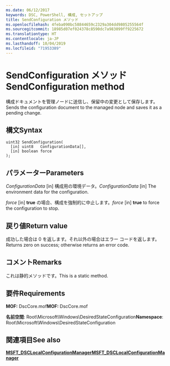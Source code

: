 ```yaml
---
ms.date: 06/12/2017
keywords: DSC, PowerShell, 構成, セットアップ
title: SendConfiguration メソッド
ms.openlocfilehash: 4feba090bc58844659c2329a304dd9805255564f
ms.sourcegitcommit: 18985d07ef024378c8590dc7a983099ff9225672
ms.translationtype: HT
ms.contentlocale: ja-JP
ms.lasthandoff: 10/04/2019
ms.locfileid: "71953389"
---
```

# <a name="sendconfiguration-method"></a><span data-ttu-id="2fb33-103">SendConfiguration メソッド</span><span class="sxs-lookup"><span data-stu-id="2fb33-103">SendConfiguration method</span></span>

<span data-ttu-id="2fb33-104">構成ドキュメントを管理ノードに送信し、保留中の変更として保存します。</span><span class="sxs-lookup"><span data-stu-id="2fb33-104">Sends the configuration document to the managed node and saves it as a pending change.</span></span>

## <a name="syntax"></a><span data-ttu-id="2fb33-105">構文</span><span class="sxs-lookup"><span data-stu-id="2fb33-105">Syntax</span></span>

```mof
uint32 SendConfiguration(
  [in] uint8   ConfigurationData[],
  [in] boolean force
);
```

## <a name="parameters"></a><span data-ttu-id="2fb33-106">パラメーター</span><span class="sxs-lookup"><span data-stu-id="2fb33-106">Parameters</span></span>

<span data-ttu-id="2fb33-107">*ConfigurationData* \[in\] 構成用の環境データ。</span><span class="sxs-lookup"><span data-stu-id="2fb33-107">*ConfigurationData* \[in\] The environment data for the configuration.</span></span>

<span data-ttu-id="2fb33-108">*force* \[in\] **true** の場合、構成を強制的に中止します。</span><span class="sxs-lookup"><span data-stu-id="2fb33-108">*force* \[in\] **true** to force the configuration to stop.</span></span>

## <a name="return-value"></a><span data-ttu-id="2fb33-109">戻り値</span><span class="sxs-lookup"><span data-stu-id="2fb33-109">Return value</span></span>

<span data-ttu-id="2fb33-110">成功した場合は 0 を返します。それ以外の場合はエラー コードを返します。</span><span class="sxs-lookup"><span data-stu-id="2fb33-110">Returns zero on success; otherwise returns an error code.</span></span>

## <a name="remarks"></a><span data-ttu-id="2fb33-111">コメント</span><span class="sxs-lookup"><span data-stu-id="2fb33-111">Remarks</span></span>

<span data-ttu-id="2fb33-112">これは静的メソッドです。</span><span class="sxs-lookup"><span data-stu-id="2fb33-112">This is a static method.</span></span>

## <a name="requirements"></a><span data-ttu-id="2fb33-113">要件</span><span class="sxs-lookup"><span data-stu-id="2fb33-113">Requirements</span></span>

<span data-ttu-id="2fb33-114">**MOF:** DscCore.mof</span><span class="sxs-lookup"><span data-stu-id="2fb33-114">**MOF:** DscCore.mof</span></span>

<span data-ttu-id="2fb33-115">**名前空間**: Root\Microsoft\Windows\DesiredStateConfiguration</span><span class="sxs-lookup"><span data-stu-id="2fb33-115">**Namespace**: Root\Microsoft\Windows\DesiredStateConfiguration</span></span>

## <a name="see-also"></a><span data-ttu-id="2fb33-116">関連項目</span><span class="sxs-lookup"><span data-stu-id="2fb33-116">See also</span></span>

[<span data-ttu-id="2fb33-117">**MSFT_DSCLocalConfigurationManager**</span><span class="sxs-lookup"><span data-stu-id="2fb33-117">**MSFT_DSCLocalConfigurationManager**</span></span>](msft-dsclocalconfigurationmanager.md)
